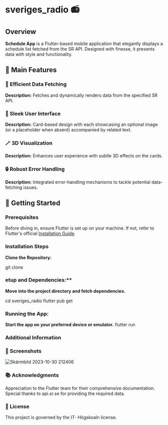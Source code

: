 # sveriges_radio 📻

## Overview

**Schedule App** is a Flutter-based mobile application that elegantly displays a schedule list fetched from the SR API. Designed with finesse, it presents data with style and functionality.

## 🌟 Main Features

### 📡 Efficient Data Fetching
**Description:** Fetches and dynamically renders data from the specified SR API.

### 🎨 Sleek User Interface
**Description:** Card-based design with each showcasing an optional image (or a placeholder when absent) accompanied by related text.

### 🪄 3D Visualization
**Description:** Enhances user experience with subtle 3D effects on the cards.

### 🔒 Robust Error Handling
**Description:** Integrated error-handling mechanisms to tackle potential data-fetching issues.

## 🚀 Getting Started

### Prerequisites

Before diving in, ensure Flutter is set up on your machine. If not, refer to Flutter's official [Installation Guide](https://flutter.dev/docs/get-started/install).

### Installation Steps
**Clone the Repository:**

git clone 

### etup and Dependencies:**
**Move into the project directory and fetch dependencies.**

cd sveriges_radio
flutter pub get

### Running the App:
**Start the app on your preferred device or emulator.**
flutter run

### Additional Information

### 📸 Screenshots
![Skärmbild 2023-10-30 212406](https://github.com/alex88g/sveriges_radio/assets/113544188/e6865a57-437a-421e-9e16-621ae62e46f7)

### 📚 Acknowledgments
Appreciation to the Flutter team for their comprehensive documentation.
Special thanks to api.sr.se for providing the required data.

### 📜 License
This project is governed by the IT- Högskoaln license.
